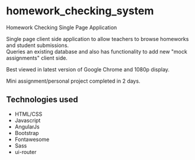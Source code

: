 # homework_checking_system
Homework Checking Single Page Application

Single page client side application to allow teachers to browse homeworks and student submissions.  
Queries an existing database and also has functionality to add new "mock assignments" client side.  

Best viewed in latest version of Google Chrome and 1080p display.  

Mini assignment/personal project completed in 2 days.  

## Technologies used
* HTML/CSS
* Javascript
* AngularJs
* Bootstrap
* Fontawesome
* Sass
* ui-router
